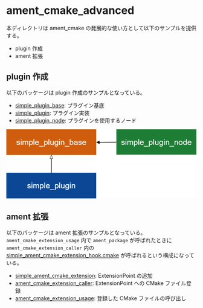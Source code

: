 # ament_cmake_advanced

本ディレクトリは ament_cmake の発展的な使い方として以下のサンプルを提供する。

- plugin 作成
- ament 拡張

## plugin 作成

以下のパッケージは plugin 作成のサンプルとなっている。

- [simple_plugin_base](./simple_plugin_base/): プラグイン基底
- [simple_plugin](./simple_plugin/): プラグイン実装
- [simple_plugin_node](./simple_plugin_node/): プラグインを使用するノード

![pulugin クラス図](doc/images/plugin_example.png)

## ament 拡張

以下のパッケージは ament 拡張のサンプルとなっている。`ament_cmake_extension_usage` 内で `ament_package` が呼ばれたときに `ament_cmake_extension_caller` 内の [simple_ament_cmake_extension_hook.cmake](./simple_ament_cmake_extension/cmake/simple_ament_cmake_extension_hook.cmake) が呼ばれるという構成になっている。

- [simple_ament_cmake_extension](./simple_ament_cmake_extension/): ExtensionPoint の追加
- [ament_cmake_extension_caller](./ament_cmake_extension_caller/): ExtensionPoint への CMake ファイル登録
- [ament_cmake_extension_usage](./ament_cmake_extension_usage/): 登録した CMake ファイルの呼び出し


